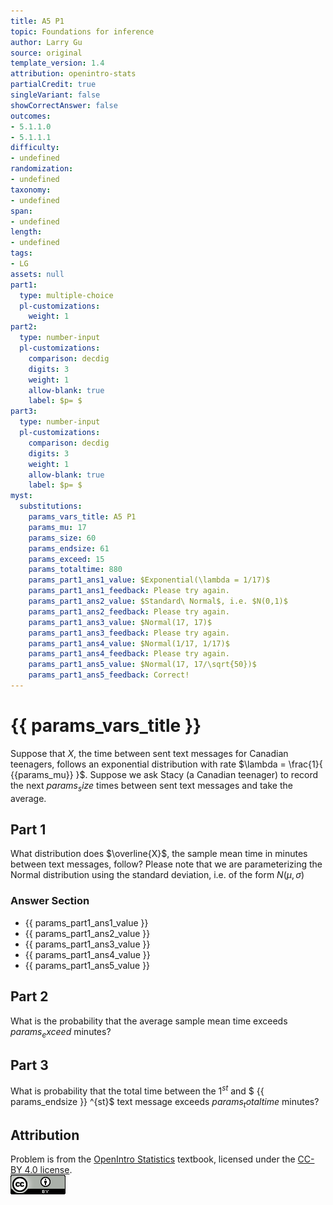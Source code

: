 ```yaml
---
title: A5 P1
topic: Foundations for inference
author: Larry Gu
source: original
template_version: 1.4
attribution: openintro-stats
partialCredit: true
singleVariant: false
showCorrectAnswer: false
outcomes:
- 5.1.1.0
- 5.1.1.1
difficulty:
- undefined
randomization:
- undefined
taxonomy:
- undefined
span:
- undefined
length:
- undefined
tags:
- LG
assets: null
part1:
  type: multiple-choice
  pl-customizations:
    weight: 1
part2:
  type: number-input
  pl-customizations:
    comparison: decdig
    digits: 3
    weight: 1
    allow-blank: true
    label: $p= $
part3:
  type: number-input
  pl-customizations:
    comparison: decdig
    digits: 3
    weight: 1
    allow-blank: true
    label: $p= $
myst:
  substitutions:
    params_vars_title: A5 P1
    params_mu: 17
    params_size: 60
    params_endsize: 61
    params_exceed: 15
    params_totaltime: 880
    params_part1_ans1_value: $Exponential(\lambda = 1/17)$
    params_part1_ans1_feedback: Please try again.
    params_part1_ans2_value: $Standard\ Normal$, i.e. $N(0,1)$
    params_part1_ans2_feedback: Please try again.
    params_part1_ans3_value: $Normal(17, 17)$
    params_part1_ans3_feedback: Please try again.
    params_part1_ans4_value: $Normal(1/17, 1/17)$
    params_part1_ans4_feedback: Please try again.
    params_part1_ans5_value: $Normal(17, 17/\sqrt{50})$
    params_part1_ans5_feedback: Correct!
---
```

# {{ params_vars_title }}
Suppose that $X$, the time between sent text messages for Canadian teenagers, follows an exponential distribution with rate $\lambda = \frac{1}{ {{params_mu}} }$. Suppose we ask Stacy (a Canadian teenager) to record the next ${{params_size}}$ times between sent text messages and take the average.

## Part 1

What distribution does $\overline{X}$, the sample mean time in minutes between text messages, follow? Please note that we are parameterizing the Normal distribution using the standard deviation, i.e. of the form $N(\mu, \sigma)$

### Answer Section

- {{ params_part1_ans1_value }}
- {{ params_part1_ans2_value }}
- {{ params_part1_ans3_value }}
- {{ params_part1_ans4_value }}
- {{ params_part1_ans5_value }}

## Part 2

What is the probability that the average sample mean time exceeds ${{params_exceed}}$ minutes?

## Part 3

What is probability that the total time between the $1^{st}$ and $ {{ params_endsize }} ^{st}$ text message exceeds ${{ params_totaltime }}$ minutes?

## Attribution

Problem is from the [OpenIntro Statistics](https://openintro.org/book/os/) textbook, licensed under the [CC-BY 4.0 license](https://creativecommons.org/licenses/by/4.0/).<br>![Image representing the Creative Commons 4.0 BY license.](https://raw.githubusercontent.com/firasm/bits/master/by.png)